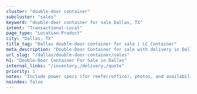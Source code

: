 ```yaml
---
cluster: "double-door container"
subcluster: "sales"
keyword: "double-door container for sale Dallas, TX"
intent: "Transactional-Local"
page_type: "Location-Product"
city: "Dallas, TX"
title_tag: "Dallas double-door container for sale | LC Container"
meta_description: "Double-Door Container for sale with delivery in Dallas, TX. LC Container — local Since 2003. Get pricing today."
url_slug: "/dallas/double-door-container/sales"
h1: "Double-Door Container For Sale in Dallas"
internal_links: "/inventory,/delivery,/quote"
priority: 1
notes: "Include power specs (for reefer/office), photos, and availability."
noindex: false
---
```


<!-- TODO: Add unique city/inventory copy, images, and internal links here. -->
